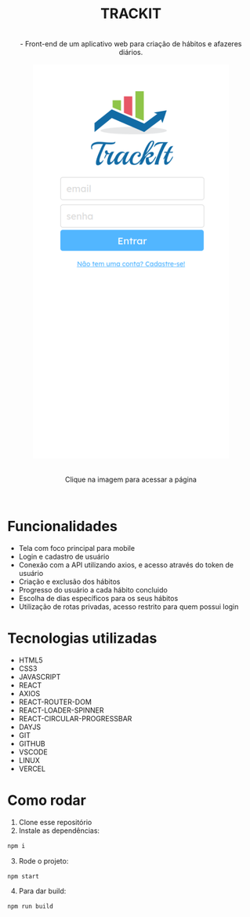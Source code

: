 <div align="center">
  <h1>TRACKIT</h1>
  <br>
  - Front-end de um aplicativo web para criação de hábitos e afazeres diários. 
  <br>
  <br>
  <div align="center">
  <a href="http://track-it-sable.vercel.app/"><img src="./trackitScreen.png" width="400"></a>
  <br>
  <br>
  <p>Clique na imagem para acessar a página</p>
</div>
</div>
<br>
  
# Funcionalidades
- Tela com foco principal para mobile
- Login e cadastro de usuário
- Conexão com a API utilizando axios, e acesso através do token de usuário
- Criação e exclusão dos hábitos
- Progresso do usuário a cada hábito concluido
- Escolha de dias específicos para os seus hábitos
- Utilização de rotas privadas, acesso restrito para quem possui login

# Tecnologias utilizadas
- HTML5
- CSS3
- JAVASCRIPT
- REACT
- AXIOS
- REACT-ROUTER-DOM
- REACT-LOADER-SPINNER
- REACT-CIRCULAR-PROGRESSBAR
- DAYJS
- GIT
- GITHUB
- VSCODE
- LINUX
- VERCEL

# Como rodar
1. Clone esse repositório
2. Instale as dependências:
```bash
npm i
```
3. Rode o projeto:
```bash
npm start
```
4. Para dar build:
```bash
npm run build
```
<br>